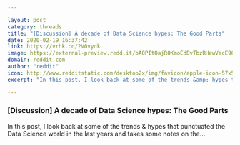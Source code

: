 ```yaml
---

layout: post
category: threads
title: "[Discussion] A decade of Data Science hypes: The Good Parts"
date: 2020-02-19 16:37:42
link: https://vrhk.co/2V0vydk
image: https://external-preview.redd.it/bA0PItQajR0KmoEdDvTbzRHewVacE967Nq3k5mc65u4.jpg?width=1200&height=628.272251309&auto=webp&s=7a031fedd5813891863bbfd1512c9fa0d97fa365
domain: reddit.com
author: "reddit"
icon: http://www.redditstatic.com/desktop2x/img/favicon/apple-icon-57x57.png
excerpt: "In this post, I look back at some of the trends &amp; hypes that punctuated the Data Science world in the last years and takes some notes on the..."

---
```


### [Discussion] A decade of Data Science hypes: The Good Parts

In this post, I look back at some of the trends &amp; hypes that punctuated the Data Science world in the last years and takes some notes on the...